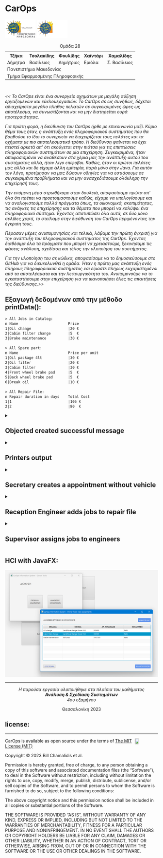 
<h1> CarOps </h1>


<img src="img/UOMLOGOGR.png#gh-light-mode-only" alt= “” width="20%" height="20%"> 
<img src="img/UOMLOGOGRWHITE.png#gh-dark-mode-only" alt= “” width="20%" height="20%"> 

<table>
  <caption>Ομάδα 28</caption>
    <tr>
        <th>Τζήκα</th>
        <th>Τσολακίδης</th>
        <th>Φουλίδης</th>
        <th>Χαϊντάρι</th>
        <th>Χαμαλίδης</th>
    </tr>
    <tr>
        <td>Δήμητρα</td>
        <td>Βασίλειος</td>
        <td>Δημήτριος</td>
        <td>Εριόλα</td>
        <td>Σ. Βασίλειος</td>
    </tr>
    <tr>
        <td colspan="5">Πανεπιστήμιο Μακεδονίας</td>
    </tr>
    <tr colspan="5">
        <td colspan="5">Τμήμα Εφαρμοσμένης Πληροφορικής</td>
    </tr>
</table>
<br>


<i> <p><<
Το CarOps είναι ένα συνεργείο οχημάτων με μεγάλη αύξηση εργαζομένων και κύκλουεργασιών. Το CarOps σε ως συνήθως, δέχεται αδιαχείριστα μεγάλο πλήθος πελατών σε συγκεκριμένες ώρες ως αποτέλεσμα, να συνωστίζονται και να μην διατηρείται ουρά προτεραιότητας. 
</p>
<p>
Για πρώτη φορά, η διεύθυνση του CarOps ήρθε με επικοινωνία μαζί. Κύριο θέμα τους ήταν, η ανάπτυξη ενός πληροφοριακού συστήματος που θα βοηθούσε το ίδιο το συνεργείο να διαχειρίζεται τους πελάτες και τα οχήματα με πιο αποτελεσματικό τρόπο. Η διεύθυνση φαίνεται να έχει πειστεί αρκετά απ’ ότι ακούγεται στην πιάτσα για τις επιπτώσεις πληροφοριακών συστημάτων σε μία επιχείρηση. Συγκεκριμένα, ήταν αποφασισμένοι να αναθέσουν στα χέρια μας την ανάπτυξη αυτού του συστήματος αλλά, ήταν λίγο επίφοβοι. Καθώς, ήταν οι πρώτοι πελάτες μας αλλά και δε είχαμε άλλη εμπειρία, παρά μόνο στην Java. Για αυτόν τον λόγο, προτίμησαν να μας δώσουν οδηγίες για να εστιάσουμε σε συγκεκριμένα προβλήματα και να μην ανασχεδιάσουμε ολόκληρη την επιχείρησή τους.
</p>
<p>
Την επόμενη μέρα στρωθήκαμε στην δουλειά, αποφασίσαμε πρώτα απ’ όλα ότι πρέπει να προετοιμαστούμε καθώς, είχαμε να υπολογίσουμε και να αναλογιστούμε πολλά πράγματα όπως, τα οικονομικά, σκοπιμότητας, τις ανάγκες τις επιχείρησης και τα θέματα που μπορεί να καλύψει ένα πληροφοριακό σύστημα. Έχοντας αποτυπώσει όλα αυτά, σε δύο μόνο σελίδες χαρτί, το στείλαμε στην διεύθυνση του CarOps περιμένοντας την έγκριση τους. </p>
<p>
Πέρασαν μέρες ανυπομονησίας και τελικά, λάβαμε την πρώτη έγκρισή για την ανάπτυξη του πληροφοριακού συστήματος της CarOps. Έχοντας διαθέσιμα όλα τα πράγματα που μπορεί να χρειαστούμε, ξεκινήσαμε τις φάσεις ανάλυση, σχεδίαση και τέλος την υλοποίηση του συστήματος.
</p>
<p>
Για την υλοποίηση του σε κώδικα, αποφασίσαμε να το δημοσιεύσουμε στο GitHub για να διευκολυνθεί η ομάδα. Ήταν η πρώτη μας ανάπτυξη ενός πλήρους πληροφοριακού συστήματος και είμαστε πλήρως ευχαριστημένοι από τα αποτελέσματα και την λειτουργικότητα του. Ανυπομονούμε να το εγκαταστήσουμε στην επιχείρηση για να ικανοποιήσει όλες τις απαιτήσεις της διεύθυνσης.>>
</p></i>

<h2>Εξαγωγή δεδομένων από την μέθοδο printData():</h2>

```
> All Jobs in Catalog:
n Name                       Price     
1|Oil change                 |20 €
2|Cabin filter change        |5  €
3|Brake maintenance          |30 €

> All Spare part:
n Name                       Price per unit
1|Oil package 4lt            |30 €
2|Oil filter                 |20 €
3|Cabin filter               |30 €
4|Front wheel brake pad      |5  €
5|Back wheel brake pad       |5  €
6|Break oil                  |10 €

> All Repair File:
n Repair duration in days    Total Cost
1|1                          |105 €
2|2                          |80  €
```

<details>
  <summary>
    <h2>Objected created successful message</h2>
  </summary>
  
```
Ylopoiisi ton zitimaton toy paradotaioy
New Secretary Tampouris has been created

New Secretary Mantas has been created

New Customer Tzhka has been created

New Customer Tsolakidis has been created

New Customer Foulidis has been created

New Customer Hajdari has been created

New Customer Xamalidis has been created

New Vehicle KTR4456 has been created

New ReceptionEngineer Vergidis has been created

New Vehicle NIK3745 has been created

New Job 'Oil change' has been created

New Job 'Cabin filter change' has been created

New Job 'Brake maintenance' has been created

New SparePart 'Oil package 4lt' has been created

New SparePart 'Oil filter' has been created

New SparePart 'Cabin filter' has been created

New SparePart 'Front wheel brake pad' has been created

New SparePart 'Back wheel brake pad' has been created

New SparePart 'Break oil' has been created

New Appointment with customer: CUS2 has been created

New Appointment with customer: CUS2 has been created

New Repairfile with vehicle: KTR4456 has been created

New Repairfile with vehicle KTR4456 has been created

New supervisorEngineer Lee has been created

New Engineer Caephile has been created

New Engineer Cruise has been created

New Assignment in engineer: Martha has been created

New Assignment in engineer: Tom has been created

New Assignment in engineer: Martha has been created
```

</details>

<details>
  <summary>
     <h2>Printers output</h2>
  </summary>
  
  ```
  Total Catalog contents:
> All Repair Files in catalog:
n Repair duration in days    Status      Plate number   Type        Est Jobs  Assign J  Total Cost
1 |1                         | -         |KTR4456       |Truck      |3        |2        |105 €
2 |2                         | -         |NIK3745       |Car        |3        |1        |80  €

> All Appointments in catalog:
n Date                       Name             Surname         Phone number          Vehicle Plate         Brand                 type                
1 |16/7/2024 - 15:00         |Vasileios       |Tsolakidis     |6996986610           |KTR4456              |TOYOTA               |Truck               
2 |16/7/2024 - 16:00         |Dimitris        |Foulidis       |1234567893           |KTR4456              |TOYOTA               |Truck               

> All Customer data in catalog:
n ID        Name             Surname          Phone Number    Email                 Address             
1 |CUS1     |Dimitra         |Tzhka           |1234567890     |tzhka@gmail.com      |t12345              
2 |CUS2     |Vasileios       |Tsolakidis      |6996986610     |bill@gmail.com       |t12346              
3 |CUS3     |Dimitris        |Foulidis        |1234567893     |jimmy@gmail.com      |t12347              
4 |CUS4     |Erjola          |Hajdari         |1234567894     |eri@gmail.com        |t12348              
5 |CUS5     |Vasileios       |Xamalidis       |1234567895     |bill2@gmail.com      |t12349              

> All Vehicles in catalog:
n Plate Number   Brand     Model                      ProdYear    Vehicle Type   Other Data
1 |KTR4456       |TOYOTA   |90Turbo                   |1989       |Truck       ~ Capacity : 500.0
2 |NIK3745       |Land     |LandRover Range Rover HSE |2014       |Car        

> All data Engineers in catalog:
n ID        Name             Surname          Role      
1 |MHX1     |Konstantinos    |Vergidis        |reception 
2 |MHX2     |Bruce           |Lee             |supervisor
3 |MHX3     |Martha          |Caephile        |engineer  
4 |MHX4     |Tom             |Cruise          |engineer  
  ```
  
</details>

<details>
  <summary>
    <h2>Secretary creates a appointment without vehicle</h2>
  </summary>

```
---------- SECRETARY ----------

Secretary surname: bob
Secretary do not exist.
Secretary surname: Mantas
Login as Mantas successful.

Create appointment - 1
Create vehicle - 2
Create customer - 3
Change repairfile status - 4
Print repairfile  - 5
Show Appointments - 6
Update Appointment - 7
Exit - 0
your choice: 1
Search Vehicle - 1
Make Vehicle - 2
Appointment without Vehicle - 3
Exit - 0
your choice: 3
Search Customer - 1
Make Customer - 2
Appointment without Customer - 3
Exit - 0
your choice: 2
Customer name: Konstantinos
Customer surname: Giannoutakis
Customer phone number: 5676512345
Customer email: gkiannou@edu.gr
Customer address: G3 Uni 3roof
Give DateTime (XX/XX/XXXX - XX:XX): 12/05/2023 - 14:00
New Appointment has been created.
Create appointment - 1
Create vehicle - 2
Create customer - 3
Change repairfile status - 4
Print repairfile  - 5
Show Appointments - 6
Update Appointment - 7
Exit - 0
```

  </details>

  <details>
  <summary>
     <h2>Reception Engineer adds jobs to repair file</h2>
  </summary>
  
```
---------- Reception Engineer ----------

Engineer user name: Konstantinos
Login as Vergidis successful.

Create Repairfile - 1
Exit - 0
your choice: 1
Search vehicle - 1
Exit - 0
your choice: 1
Vehicle plate number: KTR4456
Choose a Job (1,2,ect...): 
1) Oil change
2) Cabin filter change
3) Brake maintenance
stop adding jobs - 0
your choice: 3
Choose a Job (1,2,ect...): 
1) Oil change
2) Cabin filter change
stop adding jobs - 0
your choice: 2
Choose a Job (1,2,ect...): 
1) Oil change
stop adding jobs - 0
your choice: 1
Choose a Job (1,2,ect...): 
stop adding jobs - 0
your choice: 0
add estimated hours: 7
Create Repairfile - 1
```
  
</details>

<details>
<summary>
<h2> Supervisor assigns jobs to engineers</h2>
</summary>

```
---------- Supervisor Engineer ----------

Engineer user name: Bruce
Login as Lee successful

create Assignments - 1
Exit - 0
your choice: 1
Search vehicle by plateNumber - 1
Exit - 0
your choice: 1
Vehicle plateNumber: KTR4456
------------ Set job to engineer ------------
Available engineers:
1) Konstantinos
2) Bruce
3) Martha
4) Tom

Repairfile Jobs:
1) Brake maintenance
2) Cabin filter change
3) Oil change
set job to engineer - 1
add new job - 2
your choice: 1
Choose Job (1,2...): 2
Choose engineer (1,2...): 2
Available engineers:
1) Konstantinos
2) Bruce
3) Martha
4) Tom

Repairfile Jobs:
1) Brake maintenance
2) Cabin filter change -> Bruce
3) Oil change
set job to engineer - 1
add new job - 2
your choice: 3
your choice: 3
your choice: 2
add a job: 1
Available engineers:
1) Konstantinos
2) Bruce
3) Martha
4) Tom

Repairfile Jobs:
1) Brake maintenance
2) Cabin filter change -> Bruce
3) Oil change
4) Cabin filter change
set job to engineer - 1
add new job - 2
your choice: 1
Choose Job (1,2...): 1
Choose engineer (1,2...): 1
```
  
</details>


<h2>HCI with JavaFX:</h2>

![User interface with javaFX](img/2.png)

<hr>
<p align="center"> <i> Η παρούσα εργασία υλοποιήθηκε στα πλαίσια του μαθήματος 
<br>
<b> Ανάλυση & Σχεδίαση Συστημάτων </b> 
<br>
4ου εξαμήνου </i> </p> 

<p align="center"> Θεσσαλονίκη 2023  </p> 

<h2>license:</h2>
<hr>
<img align="right" width="15%" height="15%" src="https://i0.wp.com/opensource.org/wp-content/uploads/2009/08/osi_symbol_0.png">

<p> CarOps is available as open source under the terms of <a href="https://github.com/bill-chamal/Car-service-IS/blob/db37606a14da6933994ade9e4c618c37b5444c1f/LICENSE">The MIT License (MIT)</a></p>

<p>Copyright © 2023 Bill Chamalidis et al.</p>

<p>Permission is hereby granted, free of charge, to any person obtaining a copy of this software and associated documentation files (the “Software”), to deal in the Software without restriction, including without limitation the rights to use, copy, modify, merge, publish, distribute, sublicense, and/or sell copies of the Software, and to permit persons to whom the Software is furnished to do so, subject to the following conditions:</p>

<p>The above copyright notice and this permission notice shall be included in all copies or substantial portions of the Software.</p>

<p>THE SOFTWARE IS PROVIDED “AS IS”, WITHOUT WARRANTY OF ANY KIND, EXPRESS OR IMPLIED, INCLUDING BUT NOT LIMITED TO THE WARRANTIES OF MERCHANTABILITY, FITNESS FOR A PARTICULAR PURPOSE AND NONINFRINGEMENT. IN NO EVENT SHALL THE AUTHORS OR COPYRIGHT HOLDERS BE LIABLE FOR ANY CLAIM, DAMAGES OR OTHER LIABILITY, WHETHER IN AN ACTION OF CONTRACT, TORT OR OTHERWISE, ARISING FROM, OUT OF OR IN CONNECTION WITH THE SOFTWARE OR THE USE OR OTHER DEALINGS IN THE SOFTWARE.</p>


